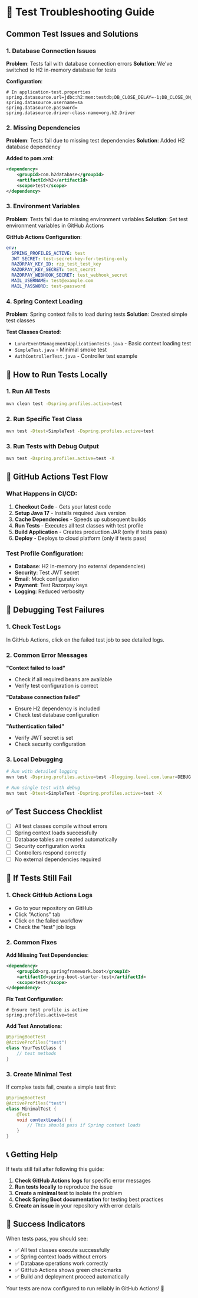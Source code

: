 # 🧪 Test Troubleshooting Guide

## Common Test Issues and Solutions

### 1. Database Connection Issues

**Problem**: Tests fail with database connection errors
**Solution**: We've switched to H2 in-memory database for tests

**Configuration**:
```properties
# In application-test.properties
spring.datasource.url=jdbc:h2:mem:testdb;DB_CLOSE_DELAY=-1;DB_CLOSE_ON_EXIT=FALSE
spring.datasource.username=sa
spring.datasource.password=
spring.datasource.driver-class-name=org.h2.Driver
```

### 2. Missing Dependencies

**Problem**: Tests fail due to missing test dependencies
**Solution**: Added H2 database dependency

**Added to pom.xml**:
```xml
<dependency>
    <groupId>com.h2database</groupId>
    <artifactId>h2</artifactId>
    <scope>test</scope>
</dependency>
```

### 3. Environment Variables

**Problem**: Tests fail due to missing environment variables
**Solution**: Set test environment variables in GitHub Actions

**GitHub Actions Configuration**:
```yaml
env:
  SPRING_PROFILES_ACTIVE: test
  JWT_SECRET: test-secret-key-for-testing-only
  RAZORPAY_KEY_ID: rzp_test_test_key
  RAZORPAY_KEY_SECRET: test_secret
  RAZORPAY_WEBHOOK_SECRET: test_webhook_secret
  MAIL_USERNAME: test@example.com
  MAIL_PASSWORD: test-password
```

### 4. Spring Context Loading

**Problem**: Spring context fails to load during tests
**Solution**: Created simple test classes

**Test Classes Created**:
- `LunarEventManagementApplicationTests.java` - Basic context loading test
- `SimpleTest.java` - Minimal smoke test
- `AuthControllerTest.java` - Controller test example

## 🔧 How to Run Tests Locally

### 1. Run All Tests
```bash
mvn clean test -Dspring.profiles.active=test
```

### 2. Run Specific Test Class
```bash
mvn test -Dtest=SimpleTest -Dspring.profiles.active=test
```

### 3. Run Tests with Debug Output
```bash
mvn test -Dspring.profiles.active=test -X
```

## 🚀 GitHub Actions Test Flow

### What Happens in CI/CD:
1. **Checkout Code** - Gets your latest code
2. **Setup Java 17** - Installs required Java version
3. **Cache Dependencies** - Speeds up subsequent builds
4. **Run Tests** - Executes all test classes with test profile
5. **Build Application** - Creates production JAR (only if tests pass)
6. **Deploy** - Deploys to cloud platform (only if tests pass)

### Test Profile Configuration:
- **Database**: H2 in-memory (no external dependencies)
- **Security**: Test JWT secret
- **Email**: Mock configuration
- **Payment**: Test Razorpay keys
- **Logging**: Reduced verbosity

## 🐛 Debugging Test Failures

### 1. Check Test Logs
In GitHub Actions, click on the failed test job to see detailed logs.

### 2. Common Error Messages

**"Context failed to load"**
- Check if all required beans are available
- Verify test configuration is correct

**"Database connection failed"**
- Ensure H2 dependency is included
- Check test database configuration

**"Authentication failed"**
- Verify JWT secret is set
- Check security configuration

### 3. Local Debugging
```bash
# Run with detailed logging
mvn test -Dspring.profiles.active=test -Dlogging.level.com.lunar=DEBUG

# Run single test with debug
mvn test -Dtest=SimpleTest -Dspring.profiles.active=test -X
```

## ✅ Test Success Checklist

- [ ] All test classes compile without errors
- [ ] Spring context loads successfully
- [ ] Database tables are created automatically
- [ ] Security configuration works
- [ ] Controllers respond correctly
- [ ] No external dependencies required

## 🔄 If Tests Still Fail

### 1. Check GitHub Actions Logs
- Go to your repository on GitHub
- Click "Actions" tab
- Click on the failed workflow
- Check the "test" job logs

### 2. Common Fixes

**Add Missing Test Dependencies**:
```xml
<dependency>
    <groupId>org.springframework.boot</groupId>
    <artifactId>spring-boot-starter-test</artifactId>
    <scope>test</scope>
</dependency>
```

**Fix Test Configuration**:
```properties
# Ensure test profile is active
spring.profiles.active=test
```

**Add Test Annotations**:
```java
@SpringBootTest
@ActiveProfiles("test")
class YourTestClass {
    // test methods
}
```

### 3. Create Minimal Test
If complex tests fail, create a simple test first:

```java
@SpringBootTest
@ActiveProfiles("test")
class MinimalTest {
    @Test
    void contextLoads() {
        // This should pass if Spring context loads
    }
}
```

## 📞 Getting Help

If tests still fail after following this guide:

1. **Check GitHub Actions logs** for specific error messages
2. **Run tests locally** to reproduce the issue
3. **Create a minimal test** to isolate the problem
4. **Check Spring Boot documentation** for testing best practices
5. **Create an issue** in your repository with error details

## 🎯 Success Indicators

When tests pass, you should see:
- ✅ All test classes execute successfully
- ✅ Spring context loads without errors
- ✅ Database operations work correctly
- ✅ GitHub Actions shows green checkmarks
- ✅ Build and deployment proceed automatically

Your tests are now configured to run reliably in GitHub Actions! 🚀
